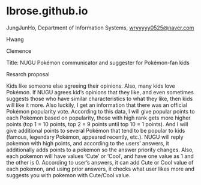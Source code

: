# Ibrose.github.io
JungJunHo, Department of Information Systems, wryyyyy0525@naver.com

Hwang 

Clemence 

Title: NUGU Pokémon communicator and suggester for Pokémon-fan kids

Resarch proposal

Kids like someone else agreeing their opinions. Also, many kids love Pokémon. If NUGU agrees kid’s opinions that they like, and even sometimes suggests those who have similar characteristics to what they like, then kids will like it more. Also luckily, I get an information that there was an official Pokémon popularity vote. According to this data, I will give popular points to each Pokémon based on popularity, those with high rank gets more higher points (top 1 = 10 points, top 2 = 9 points until top 10 = 1 points). And I will give additional points to several Pokémon that tend to be popular to kids (famous, legendary Pokémon, appeared recently, etc.). NUGU will reply pokemon with high points, and according to the users’ answers, it additionally adds points to a pokemon so the answer priority changes. Also, each pokemon will have values ‘Cute’ or ‘Cool’, and have one value as 1 and the other is 0. According to user’s answers, it can add Cute or Cool value of each pokemon, and using prior answers, it checks what user likes more and suggests you with pokemon with Cute/Cool value.
